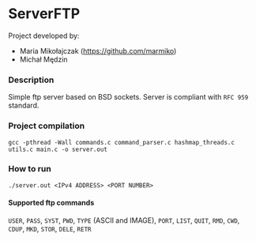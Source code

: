 # ServerFTP

Project developed by:
- Maria Mikołajczak (https://github.com/marmiko)
- Michał Mędzin

### Description
Simple ftp server based on BSD sockets. Server is compliant with ```RFC 959``` standard.

### Project compilation
```gcc -pthread -Wall commands.c command_parser.c hashmap_threads.c utils.c main.c -o server.out```

### How to run
```./server.out <IPv4 ADDRESS> <PORT NUMBER>```

#### Supported ftp commands
```USER```, ```PASS```, ```SYST```, ```PWD```, ```TYPE``` (ASCII and IMAGE), ```PORT```, ```LIST```, ```QUIT```, ```RMD```, ```CWD```, ```CDUP```, ```MKD```, ```STOR```, ```DELE```, ```RETR```
